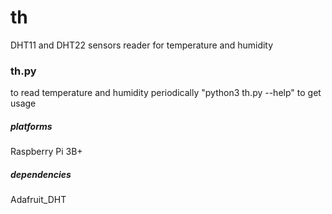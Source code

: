 # th
DHT11 and DHT22 sensors reader for temperature and humidity

### th.py
to read temperature and humidity periodically
"python3 th.py --help" to get usage

##### platforms

Raspberry Pi 3B+

##### dependencies

Adafruit_DHT
